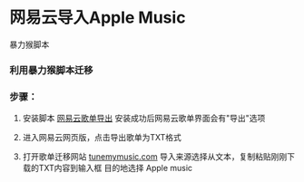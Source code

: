 # 网易云导入Apple Music


暴力猴脚本

<!--more-->

### 利用暴力猴脚本迁移
### 步骤：
1. 安装脚本
[网易云歌单导出](https://greasyfork.org/zh-CN/scripts/39807-%E5%AF%BC%E5%87%BA%E7%BD%91%E6%98%93%E4%BA%91%E9%9F%B3%E4%B9%90%E6%AD%8C%E5%8D%95)
安装成功后网易云歌单界面会有"导出"选项

2. 进入网易云网页版，点击导出歌单为TXT格式

3. 打开歌单迁移网站
[tunemymusic.com](https://www.tunemymusic.com/zh-cn/)
导入来源选择从文本，复制粘贴刚刚下载的TXT内容到输入框
目的地选择 Apple music

